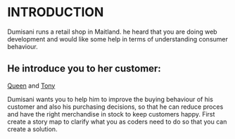 # INTRODUCTION
Dumisani runs a retail shop in Maitland. he heard that you are doing web development and would like some help in terms of understanding consumer behaviour.

## He introduce you to her customer:
[Queen](https://github.com/Quirky30DevFest/Dumisani-sRetailBusiness/files/1426784/Queen.pdf) and [Tony](https://github.com/Quirky30DevFest/Dumisani-sRetailBusiness/tree/master)
 
 Dumisani wants you to help him to improve the buying behaviour of his customer and also his purchasing decisions, so that he can reduce proces and have the right merchandise in stock to keep customers happy. First create a story map to clarify what you as coders need to do so that you can create a solution.
